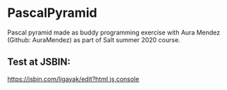 # PascalPyramid
Pascal pyramid made as buddy programming exercise with Aura Mendez (Github: AuraMendez) as part of Salt summer 2020 course.

## Test at JSBIN:
https://jsbin.com/ligayak/edit?html,js,console
